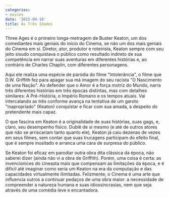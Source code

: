 ```yaml
---
categories:
- movies
date: '2015-09-18'
title: As Três Idades
---
```


Three Ages é o primeiro longa-metragem de Buster Keaton, um dos comediantes mais geniais do início do Cinema, se não um dos mais geniais do Cinema em si. Diretor, ator, produtor e roteirista, Keaton sempre com seu jeito sisudo conquistava o público como resultado indireto de sua competência em narrar suas aventuras em diferentes histórias e, ao contrário de Charles Chaplin, com diferentes personagens.

Aqui ele realiza uma espécie de paródia do filme "Intolerância", o filme que D.W. Griffith fez para apagar sua má imagem do seu racista "O Nascimento de uma Nação". Ao defender que o Amor é a força motriz do Mundo, narra três diferentes histórias em três épocas distintas, mas com detalhes similares: A Pré-História, o Império Romano e os tempos atuais. Vai intercalando as três conforme avança na tentativa de um garoto "inapropriado" (Keaton) conquistar e ficar com sua amada, a despeito do pretendente mais capaz.

O que fascina em Keaton é a originalidade de suas histórias, suas gags, e, claro, seu desempenho físico. Dublê de si mesmo (e até de outros atores que não se arriscariam tanto quanto ele), Keaton já caiu dezenas de vezes em seus filmes, sem contar que suas trucagens participam do efeito final, que é sempre inusitado e arranca uma cara de surpresa do público.

Se Keaton foi eficaz em parodiar outra obra dita clássica da época, não saberei dizer (ainda não vi a obra de Griffith). Porém, uma coisa é certa: as invencionices do cineasta mais que compensam as limitações da época, e é difícil até imaginar como seria um Keaton na era da computação e das capacidades virtualmente ilimitadas. Felizmente, o Cinema é uma arte que influencia outros a continuar pedaços de uma obra maior: a necessidade de compreender a natureza humana e suas idiossincrasias, nem que seja através de uma comédia leve e encantadora.